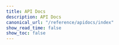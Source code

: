 ```yaml
---
title: API Docs
description: API Docs
canonical_url: "/reference/apidocs/index"
show_read_time: false
show_toc: false
---
```


<link rel="stylesheet" type="text/css" href="./swagger-ui.css">

<div id="swagger-ui"></div>

<script src="./swagger-ui-bundle.js" charset="UTF-8"></script>
<script src="./swagger-ui-standalone-preset.js" charset="UTF-8"></script>
<script>
    window.addEventListener('load', function() {
      const ui = SwaggerUIBundle({
        url: "https://petstore.swagger.io/v2/swagger.json",
        dom_id: '#swagger-ui',
        deepLinking: true,
        presets: [
          SwaggerUIBundle.presets.apis,
          SwaggerUIStandalonePreset
        ],
        plugins: [
          SwaggerUIBundle.plugins.DownloadUrl
        ],
        layout: "StandaloneLayout"
      });

      window.swaggerUI = ui;
    });
</script>
